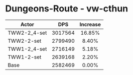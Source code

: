 # Dungeons-Route - vw-cthun
| Actor | DPS | Increase |
|---|:---:|:---:|
|TWW2-2_4-set|3017564|16.85%|
|TWW2-2-set|2799490|8.40%|
|TWW1-2_4-set|2716149|5.18%|
|TWW1-2-set|2639168|2.20%|
|Base|2582469|0.00%|
